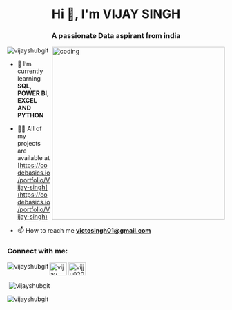 <h1 align="center">Hi 👋, I'm VIJAY SINGH</h1>
<h3 align="center">A passionate Data aspirant from india</h3>
<image align="right" alt="coding" width="400" src="https://cdn3d.iconscout.com/3d/premium/thumb/data-analyst-8628816-6854087.png?f=webp">
<p align="left"> <img src="https://komarev.com/ghpvc/?username=vijayshubgit&label=Profile%20views&color=0e75b6&style=flat" alt="vijayshubgit" /> </p>

- 🌱 I’m currently learning  **SQL, POWER BI, EXCEL AND PYTHON**

- 👨‍💻 All of my projects are available at [https://codebasics.io/portfolio/Vijay-singh](https://codebasics.io/portfolio/Vijay-singh)

- 📫 How to reach me **victosingh01@gmail.com**
<h3 align="left">Connect with me:</h3>
<p align="left">
<a href="https://linkedin.com/in/vijay singh" target="blank"><img align="center" src="https://raw.githubusercontent.com/rahuldkjain/github-profile-readme-generator/master/src/images/icons/Social/linked-in-alt.svg" alt="vijay singh" height="30" width="40" /></a>
<a href="https://discord.gg/vijju0203" target="blank"><img align="center" src="https://raw.githubusercontent.com/rahuldkjain/github-profile-readme-generator/master/src/images/icons/Social/discord.svg" alt="vijju0203" height="30" width="40" /></a

<p><img align="left" src="https://github-readme-stats.vercel.app/api/top-langs?username=vijayshubgit&show_icons=true&locale=en&layout=compact" alt="vijayshubgit" /></p>

<p>&nbsp;<img align="center" src="https://github-readme-stats.vercel.app/api?username=vijayshubgit&show_icons=true&locale=en" alt="vijayshubgit" /></p>

<p><img align="center" src="https://github-readme-streak-stats.herokuapp.com/?user=vijayshubgit&" alt="vijayshubgit" /></p> 
